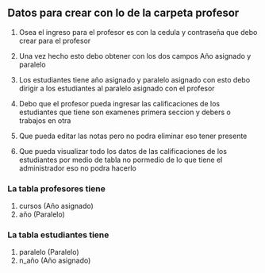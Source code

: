 ## Datos para crear con lo de la carpeta profesor

1.  Osea el ingreso para el profesor es con la cedula y contraseña que debo crear para el profesor

2. Una vez hecho esto debo obtener con los dos campos  Año asignado y paralelo

3. Los estudiantes tiene  año asignado y paralelo asignado con esto debo dirigir a los estudiantes al paralelo asignado
con el profesor

4. Debo que el profesor pueda ingresar las calificaciones de los estudiantes que tiene son examenes primera seccion 
y debers o trabajos en otra 

5. Que pueda editar las notas pero no podra eliminar eso tener presente

6. Que pueda visualizar todo los datos de las calificaciones de los estudiantes por medio de tabla no pormedio de lo que tiene el administrador eso no podra hacerlo




### La tabla profesores tiene 

1. cursos (Año asignado)
2. año (Paralelo)

### La tabla estudiantes tiene 

1. paralelo (Paralelo)
2. n_año (Año asignado) 